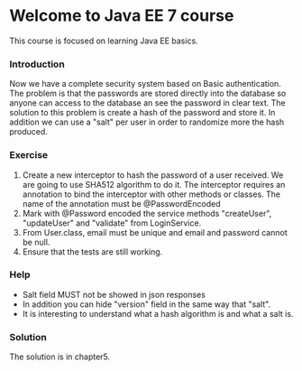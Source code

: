 # Welcome to Java EE 7 course

This course is focused on learning Java EE basics.

### Introduction

Now we have a complete security system based on Basic authentication. The problem is that the passwords are stored directly into the database so anyone can access to the database an see the password in clear text. The solution to this problem is create a hash of the password and store it. In addition we can use a "salt" per user in order to randomize more the hash produced.

### Exercise

1. Create a new interceptor to hash the password of a user received. We are going to use SHA512 algorithm to do it. The interceptor requires an annotation to bind the interceptor with other methods or classes. The name of the annotation must be @PasswordEncoded
2. Mark with @Password encoded the service methods "createUser", "updateUser" and "validate" from LoginService.
3. From User.class, email must be unique and email and password cannot be null.
4. Ensure that the tests are still working.

### Help

* Salt field MUST not be showed in json responses
* In addition you can hide "version" field in the same way that "salt".
* It is interesting to understand what a hash algorithm is and what a salt is.

### Solution

The solution is in chapter5.
